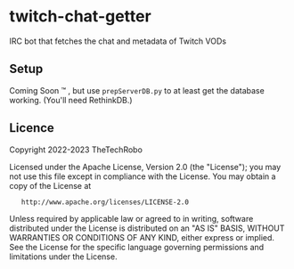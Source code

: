 # twitch-chat-getter
IRC bot that fetches the chat and metadata of Twitch VODs

## Setup
Coming Soon :tm: , but use `prepServerDB.py` to at least get the database working. (You'll need RethinkDB.)

## Licence
   Copyright 2022-2023 TheTechRobo

   Licensed under the Apache License, Version 2.0 (the "License");
   you may not use this file except in compliance with the License.
   You may obtain a copy of the License at

       http://www.apache.org/licenses/LICENSE-2.0

   Unless required by applicable law or agreed to in writing, software
   distributed under the License is distributed on an "AS IS" BASIS,
   WITHOUT WARRANTIES OR CONDITIONS OF ANY KIND, either express or implied.
   See the License for the specific language governing permissions and
   limitations under the License.

